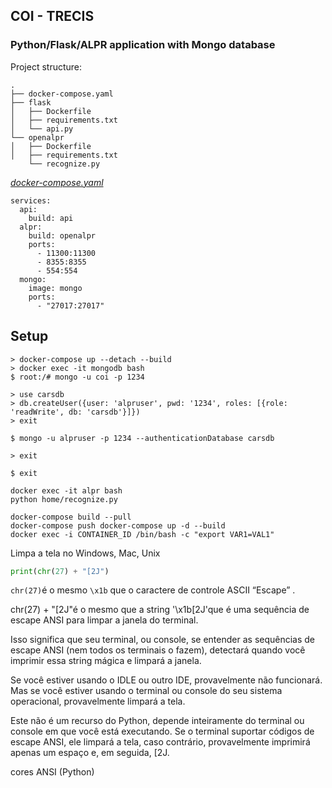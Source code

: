 ## COI - TRECIS
### Python/Flask/ALPR application with Mongo database

Project structure:
```
.
├── docker-compose.yaml
├── flask
│   ├── Dockerfile
│   ├── requirements.txt
│   └── api.py
└── openalpr
│   ├── Dockerfile
│   ├── requirements.txt
    └── recognize.py

```

[_docker-compose.yaml_](docker-compose.yaml)
```
services:
  api:
    build: api
  alpr:
    build: openalpr
    ports:
      - 11300:11300
      - 8355:8355
      - 554:554
  mongo:
    image: mongo
    ports:
      - "27017:27017"
```

## Setup

```
> docker-compose up --detach --build 
> docker exec -it mongodb bash
$ root:/# mongo -u coi -p 1234

> use carsdb
> db.createUser({user: 'alpruser', pwd: '1234', roles: [{role: 'readWrite', db: 'carsdb'}]})
> exit

$ mongo -u alpruser -p 1234 --authenticationDatabase carsdb

> exit

$ exit

docker exec -it alpr bash
python home/recognize.py
```

```
docker-compose build --pull
docker-compose push docker-compose up -d --build
docker exec -i CONTAINER_ID /bin/bash -c "export VAR1=VAL1"
```


Limpa a tela no Windows, Mac, Unix
```python
print(chr(27) + "[2J")
```

`chr(27)`é o mesmo `\x1b` que o caractere de controle ASCII “Escape”
.

chr(27) + "[2J"é o mesmo que a string '\x1b[2J'que é uma sequência de escape ANSI
para limpar a janela do terminal.

Isso significa que seu terminal, ou console, se entender
as sequências de escape ANSI (nem todos os terminais o fazem), detectará quando você imprimir essa
string mágica e limpará a janela.

Se você estiver usando o IDLE ou outro IDE, provavelmente não funcionará. Mas se
você estiver usando o terminal ou console do seu sistema operacional,
provavelmente limpará a tela.

Este não é um recurso do Python, depende inteiramente do terminal ou
console em que você está executando. Se o terminal suportar códigos de escape ANSI,
ele limpará a tela, caso contrário, provavelmente imprimirá apenas um espaço
e, em seguida, [2J.

cores ANSI (Python)